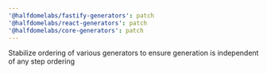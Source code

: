```yaml
---
'@halfdomelabs/fastify-generators': patch
'@halfdomelabs/react-generators': patch
'@halfdomelabs/core-generators': patch
---
```


Stabilize ordering of various generators to ensure generation is independent of any step ordering
